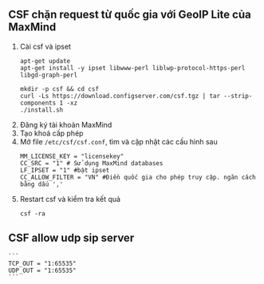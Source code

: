 ## CSF chặn request từ quốc gia với GeoIP Lite của MaxMind
1. Cài csf và ipset
    ```
    apt-get update
    apt-get install -y ipset libwww-perl liblwp-protocol-https-perl libgd-graph-perl

    mkdir -p csf && cd csf
    curl -Ls https://download.configserver.com/csf.tgz | tar --strip-components 1 -xz
    ./install.sh
    ```
2. Đăng ký tài khoản MaxMind 
3. Tạo khoá cấp phép
4. Mở file `/etc/csf/csf.conf`, tìm và cập nhật các cấu hình sau
    ```
    MM_LICENSE_KEY = "licensekey"
    CC_SRC = "1" # Sử dụng MaxMind databases
    LF_IPSET = "1" #bật ipset
    CC_ALLOW_FILTER = "VN" #Điền quốc gia cho phép truy cập. ngăn cách bằng dấu ','

    ```
5. Restart csf và kiểm tra kết quả
    ```
    csf -ra
    ```

## CSF allow udp sip server
    ```
    TCP_OUT = "1:65535"
    UDP_OUT = "1:65535"
    ```
